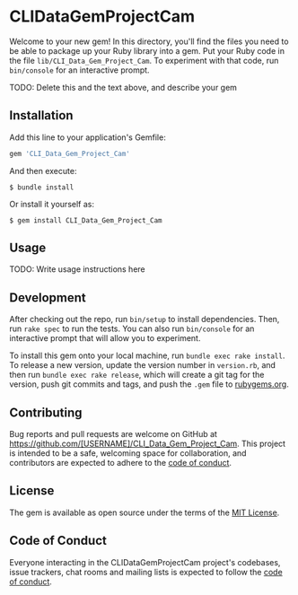 # CLIDataGemProjectCam

Welcome to your new gem! In this directory, you'll find the files you need to be able to package up your Ruby library into a gem. Put your Ruby code in the file `lib/CLI_Data_Gem_Project_Cam`. To experiment with that code, run `bin/console` for an interactive prompt.

TODO: Delete this and the text above, and describe your gem

## Installation

Add this line to your application's Gemfile:

```ruby
gem 'CLI_Data_Gem_Project_Cam'
```

And then execute:

    $ bundle install

Or install it yourself as:

    $ gem install CLI_Data_Gem_Project_Cam

## Usage

TODO: Write usage instructions here

## Development

After checking out the repo, run `bin/setup` to install dependencies. Then, run `rake spec` to run the tests. You can also run `bin/console` for an interactive prompt that will allow you to experiment.

To install this gem onto your local machine, run `bundle exec rake install`. To release a new version, update the version number in `version.rb`, and then run `bundle exec rake release`, which will create a git tag for the version, push git commits and tags, and push the `.gem` file to [rubygems.org](https://rubygems.org).

## Contributing

Bug reports and pull requests are welcome on GitHub at https://github.com/[USERNAME]/CLI_Data_Gem_Project_Cam. This project is intended to be a safe, welcoming space for collaboration, and contributors are expected to adhere to the [code of conduct](https://github.com/[USERNAME]/CLI_Data_Gem_Project_Cam/blob/master/CODE_OF_CONDUCT.md).


## License

The gem is available as open source under the terms of the [MIT License](https://opensource.org/licenses/MIT).

## Code of Conduct

Everyone interacting in the CLIDataGemProjectCam project's codebases, issue trackers, chat rooms and mailing lists is expected to follow the [code of conduct](https://github.com/[USERNAME]/CLI_Data_Gem_Project_Cam/blob/master/CODE_OF_CONDUCT.md).
